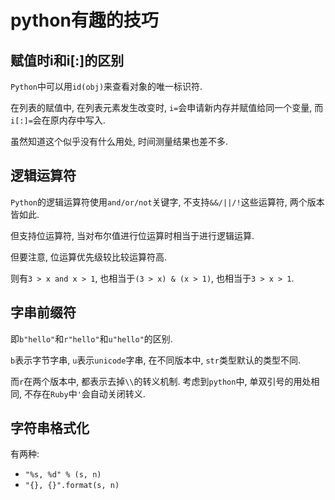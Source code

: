 # python有趣的技巧

## 赋值时i和i[:]的区别

`Python`中可以用`id(obj)`来查看对象的唯一标识符.

在列表的赋值中, 在列表元素发生改变时, `i=`会申请新内存并赋值给同一个变量, 而`i[:]=`会在原内存中写入.

虽然知道这个似乎没有什么用处, 时间测量结果也差不多.

## 逻辑运算符

`Python`的逻辑运算符使用`and/or/not`关键字, 不支持`&&/||/!`这些运算符, 两个版本皆如此.

但支持位运算符, 当对布尔值进行位运算时相当于进行逻辑运算.

但要注意, 位运算优先级较比较运算符高.

则有`3 > x and x > 1`, 也相当于`(3 > x) & (x > 1)`, 也相当于`3 > x > 1`.

## 字串前缀符

即`b"hello"`和`r"hello"`和`u"hello"`的区别.

`b`表示字节字串, `u`表示`unicode`字串, 在不同版本中, `str`类型默认的类型不同.

而`r`在两个版本中, 都表示去掉`\\`的转义机制. 考虑到`python`中, 单双引号的用处相同, 不存在`Ruby`中`'`会自动关闭转义.

## 字符串格式化

有两种:
* `"%s, %d" % (s, n)`
* `"{}, {}".format(s, n)`
